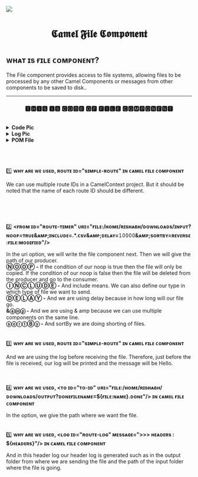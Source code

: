 <img src="https://ezeiatech.com/wp-content/uploads/2019/05/apache-camel-interview-questions.jpg">
 <h1 align="center">𝕮𝖆𝖒𝖊𝖑 𝕱𝖎𝖑𝖊 𝕮𝖔𝖒𝖕𝖔𝖓𝖊𝖓𝖙 <h1>
  
## ᴡʜᴀᴛ ɪs ғɪʟᴇ ᴄᴏᴍᴘᴏɴᴇɴᴛ?
The File component provides access to file systems, allowing files to be processed by any other Camel Components or messages from other components to be saved to disk..
  
  <hr>
  <h3 align=center> 🆃🅷🅸🆂 🅸🆂 🅲🅾🅳🅴 🅾🅵 🅵🅸🅻🅴 🅲🅾🅼🅿🅾🅽🅴🅽🆃 </h3>
  
  <br>
  <details close="close"> 
  <summary><b>Code Pic</b></summary>   
     
   <p align ="center"><img src="https://github.com/rishabh-keen/photos.md/blob/master/1.png"></p>
  </details>
 
   <details close="close"> 
  <summary><b>Log Pic</b></summary>   
     
   <p align ="center"><img src="https://github.com/rishabh-keen/photos.md/blob/master/2.png"></p>
  </details>
 
   <details close="close"> 
  <summary><b>POM File</b></summary>   
     
   <h4>https://github.com/rishabh-keen/photos.md/blob/master/pom</h4>
  </details>
 <br>
 <br>
 <br>
  
  :one: **ᴡʜʏ ᴀʀᴇ ᴡᴇ ᴜsᴇᴅ, ʀᴏᴜᴛᴇ ɪᴅ="sɪᴍᴘʟᴇ-ʀᴏᴜᴛᴇ" ɪɴ ᴄᴀᴍᴇʟ ғɪʟᴇ ᴄᴏᴍᴘᴏɴᴇɴᴛ**
  
  We can use multiple route IDs in a CamelContext project.  But it should be noted that the name of each route ID should be different.
  
  <br><br><br>
  
  
 :two: **<ғʀᴏᴍ ɪᴅ="ʀᴏᴜᴛᴇ-ᴛɪᴍᴇʀ" ᴜʀɪ="ғɪʟᴇ:/ʜᴏᴍᴇ/ʀɪsʜᴀʙʜ/ᴅᴏᴡɴʟᴏᴀᴅs/ɪɴᴘᴜᴛ?ɴᴏᴏᴘ=ᴛʀᴜᴇ&ᴀᴍᴘ;ɪɴᴄʟᴜᴅᴇ=.*.ᴄsᴠ&ᴀᴍᴘ;ᴅᴇʟᴀʏ=𝟷𝟶𝟶𝟶𝟶&ᴀᴍᴘ;sᴏʀᴛʙʏ=ʀᴇᴠᴇʀsᴇ:ғɪʟᴇ:ᴍᴏᴅɪғɪᴇᴅ"/>**
  
  In the uri option, we will write the file component next.  Then we will give the path of our producer. <br> **ⓃⓄⓄⓅ -** If the condition of our noop is true then the file will only be copied.  If the condition of our noop is false then the file will be deleted from the producer and go to the consumer. <br> **ⒾⓃⒸⓁⓊⒹⒺ -** And include means.  We can also define our type in which type of file we want to send. <br> **ⒹⒺⓁⒶⓎ -** And we are using delay because in how long will our file go. <br> **&ⓐⓜⓟ -** And we are using & amp because we can use multiple components on the same line. <br> **ⓢⓞⓡⓣⒷⓨ -** And sortBy we are doing shorting of files. <br> 
  <br>
  <br>
  3️⃣ **ᴡʜʏ ᴀʀᴇ ᴡᴇ ᴜsᴇᴅ, ʀᴏᴜᴛᴇ ɪᴅ="sɪᴍᴘʟᴇ-ʀᴏᴜᴛᴇ" ɪɴ ᴄᴀᴍᴇʟ ғɪʟᴇ ᴄᴏᴍᴘᴏɴᴇɴᴛ**
  
  And we are using the log before receiving the file.  Therefore, just before the file is received, our log will be printed and the message will be Hello.
  <br>
  <br>
  <br>
  
   4️⃣ **ᴡʜʏ ᴀʀᴇ ᴡᴇ ᴜsᴇᴅ, <ᴛᴏ ɪᴅ="ᴛᴏ-ɪᴅ" ᴜʀɪ="ғɪʟᴇ:/ʜᴏᴍᴇ/ʀɪsʜᴀʙʜ/ᴅᴏᴡɴʟᴏᴀᴅs/ᴏᴜᴛᴘᴜᴛ?ᴅᴏɴᴇғɪʟᴇɴᴀᴍᴇ=${ғɪʟᴇ:ɴᴀᴍᴇ}.ᴅᴏɴᴇ"/> ɪɴ ᴄᴀᴍᴇʟ ғɪʟᴇ ᴄᴏᴍᴘᴏɴᴇɴᴛ**
 
  In the option, we give the path where we want the file.
 <br> 
 <br>
 <br>
 :five: **ᴡʜʏ ᴀʀᴇ ᴡᴇ ᴜsᴇᴅ, <ʟᴏɢ ɪᴅ="ʀᴏᴜᴛᴇ-ʟᴏɢ" ᴍᴇssᴀɢᴇ=">>> ʜᴇᴀᴅᴇʀs : ${ʜᴇᴀᴅᴇʀs}"/> ɪɴ ᴄᴀᴍᴇʟ ғɪʟᴇ ᴄᴏᴍᴘᴏɴᴇɴᴛ**
 
 And in this header log our header log is generated such as in the output folder from where we are sending the file and the path of the input folder where the file is going.

 
  

